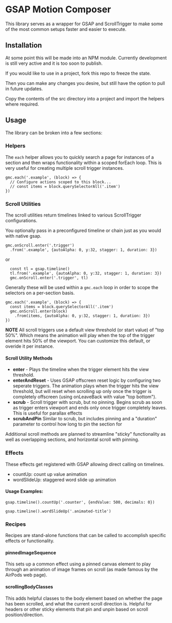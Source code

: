 # GSAP Motion Composer

This library serves as a wrapper for GSAP and ScrollTrigger to make some of the most common setups faster and easier to execute.

## Installation

At some point this will be made into an NPM module. Currently development is still very active and it is too soon to publish.

If you would like to use in a project, fork this repo to freeze the state.

Then you can make any changes you desire, but still have the option to pull in future updates.

Copy the contents of the src directory into a project and import the helpers where required.

## Usage

The library can be broken into a few sections:

### Helpers

The `each` helper allows you to quickly search a page for instances of a section and then wraps functionality within a scoped forEach loop. This is very useful for creating multiple scroll trigger instances.

```
gmc.each('.example', (block) => {
  // Configure actions scoped to this block...
  // const items = block.querySelectorAll('.item')
})
```

### Scroll Utilities

The scroll utilities return timelines linked to various ScrollTrigger configurations.

You optionally pass in a preconfigured timeline or chain just as you would with native gsap.

```
gmc.onScroll.enter('.trigger')
  .from('.example', {autoAlpha: 0, y:32, stagger: 1, duration: 3})
```
or
```
  const tl = gsap.timeline()
  tl.from('.example', {autoAlpha: 0, y:32, stagger: 1, duration: 3})
  gmc.onScroll.enter('.trigger', tl)
```

Generally these will be used within a `gmc.each` loop in order to scope the selectors on a per-section basis.

```
gmc.each('.example', (block) => {
  const items = block.querySelectorAll('.item')
  gmc.onScroll.enter(block)
    .from(items, {autoAlpha: 0, y:32, stagger: 1, duration: 3})
})
```

**NOTE** All scroll triggers use a default view threshold (or start value) of "top 50%". Which means the animation will play when the top of the trigger element hits 50% of the viewport. You can customize this default, or overide it per instance. 

#### Scroll Utility Methods

- **enter** - Plays the timeline when the trigger element hits the view threshold. 
- **enterAndReset** - Uses GSAP offscreen reset logic by configuring two seperate triggers. The animation plays when the trigger hits the view threshold, but will reset when scrolling up only once the trigger is completely offscreen (using onLeaveBack with value "top bottom"). 
- **scrub** - Scroll trigger with scrub, but no pinning. Begins scrub as soon as trigger enters viewport and ends only once trigger completely leaves. This is useful for parallax effects
- **scrubAndPin** Similar to scrub, but includes pinning and a "duration" parameter to control how long to pin the section for

Additional scroll methods are planned to streamline "sticky" functionality as well as overlapping sections, and horizontal scroll with pinning.

### Effects

These effects get registered with GSAP allowing direct calling on timelines. 

 - countUp: count up value animation
 - wordSlideUp: staggered word slide up animation

#### Usage Examples:

`gsap.timeline().countUp('.counter', {endValue: 500, decimals: 0})`

`gsap.timeline().wordSlideUp('.animated-title')`

### Recipes 

Recipes are stand-alone functions that can be called to accomplish specific effects or functionality.

#### pinnedImageSequence

This sets up a common effect using a pinned canvas element to play through an animation of image frames on scroll (as made famous by the AirPods web page). 

#### scrollingBodyClasses

This adds helpful classes to the body element based on whether the page has been scrolled, and what the current scroll direction is. Helpful for headers or other sticky elements that pin and unpin based on scroll position/direction.